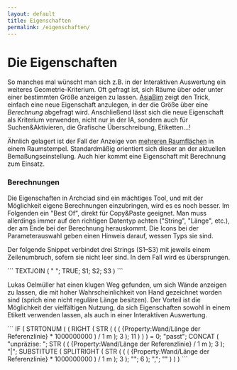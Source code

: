 ```yaml
---
layout: default
title: Eigenschaften
permalink: /eigenschaften/
---
```

# Die Eigenschaften

So manches mal wünscht man sich z.B. in der Interaktiven Auswertung ein weiteres Geometrie-Kriterium. Oft gefragt ist, sich Räume über oder unter einer bestimmten Größe anzeigen zu lassen. [AsiaBim](https://asiabim.wordpress.com/2020/04/23/using-geometry-information-as-scheduling-criteria/) zeigt den Trick, einfach eine neue Eigenschaft anzulegen, in der die Größe über eine _Berechnung_ abgefragt wird.
Anschließend lässt sich die neue Eigenschaft als Kriterium verwenden, nicht nur in der IA, sondern auch für Suchen&Aktivieren, die Grafische Überschreibung, Etiketten...!

Ähnlich gelagert ist der Fall der Anzeige von [mehreren Raumflächen](https://asiabim.wordpress.com/2020/04/08/multiple-area-units-in-zones/) in einem Raumstempel. Standardmäßig orientiert sich dieser an der aktuellen Bemaßungseinstellung. Auch hier kommt eine Eigenschaft mit Berechnung zum Einsatz.



### Berechnungen
Die Eigenschaften in Archciad sind ein mächtiges Tool, und mit der Möglichkeit eigene Berechnungen einzubringen, wird es es noch besser.
Im Folgenden ein "Best Of", direkt für Copy&Paste geeignet. Man muss allerdings immer auf den richtigen Datentyp achten ("String", "Länge", etc.), der am Ende bei der Berechnung herauskommt. Die Icons bei der Parameterauswahl geben einen Hinweis darauf, wessen Typs sie sind.  

<div class="code-example" markdown="1">

Der folgende Snippet verbindet drei Strings (S1–S3) mit jeweils einem Zeilenumbruch, sofern sie nicht leer sind. In dem Fall wird es übersprungen.

</div>
```
TEXTJOIN ( "
"; TRUE; S1; S2; S3 )
```


<div class="code-example" markdown="1">

Lukas Oelmüller hat einen klugen Weg gefunden, um sich Wände anzeigen zu lassen, die mit hoher Wahrscheinlichkeit von Hand gezeichnet worden sind (sprich eine nicht reguläre Länge besitzen). Der Vorteil ist die Möglichkeit der vielfältigen Nutzung, da sich Eigenschaften sowohl in einem Etikett verwenden lassen, als auch in einer Interaktiven Auswertung.

</div>
```
IF ( 
  STRTONUM ( ( 
    RIGHT ( 
      STR ( ( ( {Property:Wand/Länge der Referenzlinie} * 1000000000 ) / 1 m ); 3 );
    11 ) ) ) 
    = 0; "passt"; 
  CONCAT ( "unpräzise: "; STR ( ( {Property:Wand/Länge der Referenzlinie} / 1 m ); 3 ); 
           "|"; 
           SUBSTITUTE ( 
             SPLITRIGHT ( 
               STR ( ( ( {Property:Wand/Länge der Referenzlinie} * 1000000000 ) / 1 m ); 3 ); 
               ""; 6 ); 
           ","; "" ) 
  ) )
```